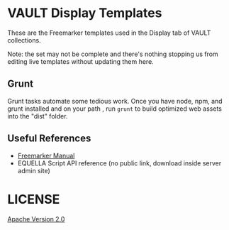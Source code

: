 # VAULT Display Templates

These are the Freemarker templates used in the Display tab of VAULT collections.

Note: the set may not be complete and there's nothing stopping us from editing live templates without updating them here.

## Grunt

Grunt tasks automate some tedious work. Once you have node, npm, and grunt installed and on your path , run `grunt` to build optimized web assets into the "dist" folder.

## Useful References

- [Freemarker Manual](http://freemarker.org/docs/)
- EQUELLA Script API reference (no public link, download inside server admin site)

# LICENSE

[Apache Version 2.0](http://www.apache.org/licenses/LICENSE-2.0)
